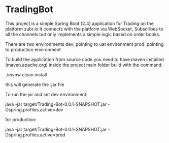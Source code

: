 # TradingBot

This project is a simple Spring Boot (2.4) application for Trading on the platform zubr.io
It connects with the platform via WebSocket, 
Subscribes to all the channels but only implements a simple logic based on order books. 

There are two environments
dev: pointing to uat environment 
prod: pointing to production environment 

To build the application from source code  you need to have maven installed (maven.apache.org)
inside the project main folder build with the command:

./mvnw clean install

this will generate the .jar file

To run the jar and set dev environment:

java -jar target/Trading-Bot-0.0.1-SNAPSHOT.jar -Dspring.profiles.active=dev

for production:

java -jar target/Trading-Bot-0.0.1-SNAPSHOT.jar -Dspring.profiles.active=prod
 
